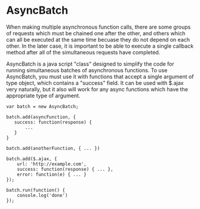 AsyncBatch
==========

When making multiple asynchronous function calls, there are some groups of requests which must be chained one after the other, and others which can all be executed at the same time becuase they do not depend on each other.  In the later case, it is important to be able to execute a single callback method after all of the simultaneous requests have completed.

AsyncBatch is a java script "class" designed to simplify the code for running simultaneous batches of asynchronous functions.  To use AsyncBatch, you must use it with functions that accept a single argument of type object, which contains a "success" field.  It can be used with $.ajax very naturally, but it also will work for any async functions which have the appropriate type of argument.

    var batch = new AsyncBatch;
    
    batch.add(asyncFunction, {
       success: function(response) {
           ...
       }
    }
    
    batch.add(anotherFunction, { ... })
    
    batch.add($.ajax, {
        url: 'http://example.com',
        success: function(response) { ... },
        error: function(e) { ... }
    });
    
    batch.run(function() { 
        console.log('done') 
    });
